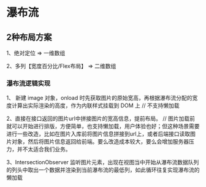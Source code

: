 # 瀑布流

## 2种布局方案

1、绝对定位 => 一维数组
<!-- https://zhuanlan.zhihu.com/p/55575862 -->
<!-- https://juejin.cn/post/7026253551361851405
https://github.com/parrot-design/parrot-ve-waterfall -->
<!-- https://github.com/MopTym/vue-waterfall 
http://app.moptym.com/vue-waterfall/demo/vertical-line.html-->

2、多列【宽度百分比/Flex布局】 => 二维数组
<!-- https://zhuanlan.zhihu.com/p/498417458 -->
<!-- https://github.com/AwesomeDevin/vue-waterfall2
https://codesandbox.io/embed/vue-template-99ps6 -->


### 瀑布流逻辑实现

1、 新建 image 对象，onload 时先获取图片的原始宽高，再根据瀑布流分配的宽度计算出实际渲染的高度，作为内联样式挂载到 DOM 上
// 不支持懒加载

2、直接在接口返回的图片url中拼接图片的宽高信息，提前布局。
// 图片加载前就可以开始进行排版，方便简单，也支持懒加载，用户体验也好；但这种场景需要进行一些改造，比如在图片入库前将图片信息拼接到url上，或者后端接口读取图片对象，然后将图片信息返回给前端。要么改造成本较大，要么会增加服务器压力，并不太适合我们业务。

3、IntersectionObserver 监听图片元素，出现在视图当中开始从瀑布流数据队列的列头中取出一个数据并渲染到当前瀑布流的最低列，如此循环往复实现瀑布流的懒加载
